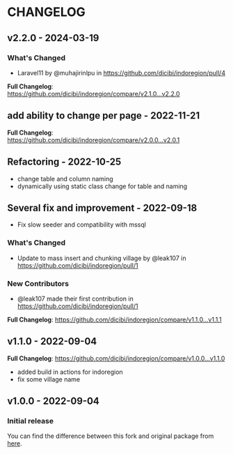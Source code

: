 # CHANGELOG

## v2.2.0 - 2024-03-19

### What's Changed

* Laravel11 by @muhajirinlpu in https://github.com/dicibi/indoregion/pull/4

**Full Changelog**: https://github.com/dicibi/indoregion/compare/v2.1.0...v2.2.0

## add ability to change per page - 2022-11-21

**Full Changelog**: https://github.com/dicibi/indoregion/compare/v2.0.0...v2.0.1

## Refactoring   - 2022-10-25

- change table and column naming
- dynamically using static class change for table and naming

## Several fix and improvement - 2022-09-18

- Fix slow seeder and compatibility with mssql

### What's Changed

- Update to mass insert and chunking village by @leak107 in https://github.com/dicibi/indoregion/pull/1

### New Contributors

- @leak107 made their first contribution in https://github.com/dicibi/indoregion/pull/1

**Full Changelog**: https://github.com/dicibi/indoregion/compare/v1.1.0...v1.1.1

## v1.1.0 - 2022-09-04

**Full Changelog**: https://github.com/dicibi/indoregion/compare/v1.0.0...v1.1.0

- added build in actions for indoregion
- fix some village name

## v1.0.0 - 2022-09-04

### Initial release

You can find the difference between this fork and original package from [here](https://github.com/azishapidin/indoregion/compare/master...dicibi:indoregion:main).
